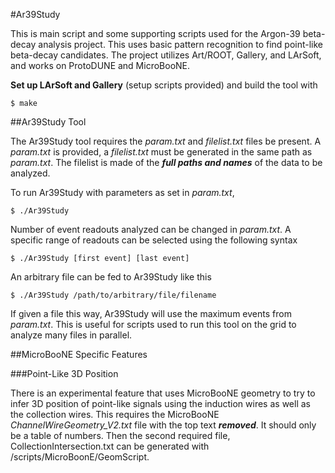 #Ar39Study

This is main script and some supporting scripts used for the Argon-39 beta-decay analysis project.
This uses basic pattern recognition to find point-like beta-decay candidates. 
The project utilizes Art/ROOT, Gallery, and LArSoft, and works on ProtoDUNE and MicroBooNE. 

**Set up LArSoft and Gallery** (setup scripts provided) and build the tool with

```$ make```


##Ar39Study Tool

The Ar39Study tool requires the *param.txt* and *filelist.txt* files be present. A *param.txt*
is provided, a *filelist.txt* must be generated in the same path as *param.txt*. The filelist is 
made of the ***full paths and names*** of the data to be analyzed. 

To run Ar39Study with parameters as set in *param.txt*, 

```$ ./Ar39Study```

Number of event readouts analyzed can be changed in *param.txt*. A specific range of readouts can 
be selected using the following syntax

```$ ./Ar39Study [first event] [last event]```

An arbitrary file can be fed to Ar39Study like this

```$ ./Ar39Study /path/to/arbitrary/file/filename```

If given a file this way, Ar39Study will use the maximum events from *param.txt*. This is useful 
for scripts used to run this tool on the grid to analyze many files in parallel. 


##MicroBooNE Specific Features

###Point-Like 3D Position

There is an experimental feature that uses MicroBooNE geometry to try to infer 3D position of point-like 
signals using the induction wires as well as the collection wires. This requires the MicroBooNE 
*ChannelWireGeometry_V2.txt* file with the top text ***removed***. It should only be a table of numbers. 
Then the second required file, CollectionIntersection.txt can be generated with /scripts/MicroBoonE/GeomScript. 



